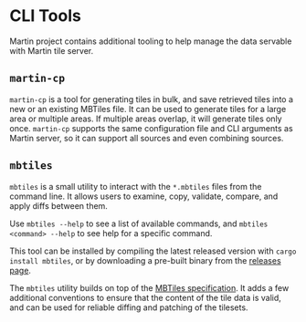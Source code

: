 # CLI Tools

Martin project contains additional tooling to help manage the data servable with Martin tile server.

## `martin-cp`
`martin-cp` is a tool for generating tiles in bulk, and save retrieved tiles into a new or an existing MBTiles file. It can be used to generate tiles for a large area or multiple areas. If multiple areas overlap, it will generate tiles only once. `martin-cp` supports the same configuration file and CLI arguments as Martin server, so it can support all sources and even combining sources.

## `mbtiles`
`mbtiles` is a small utility to interact with the `*.mbtiles` files from the command line. It allows users to examine, copy, validate, compare, and apply diffs between them.

Use `mbtiles --help` to see a list of available commands, and `mbtiles <command> --help` to see help for a specific command.

This tool can be installed by compiling the latest released version with `cargo install mbtiles`, or by downloading a pre-built binary from the [releases page](https://github.com/maplibre/martin/releases/latest).

The `mbtiles` utility builds on top of the [MBTiles specification](https://github.com/mapbox/mbtiles-spec). It adds a few additional conventions to ensure that the content of the tile data is valid, and can be used for reliable diffing and patching of the tilesets.
